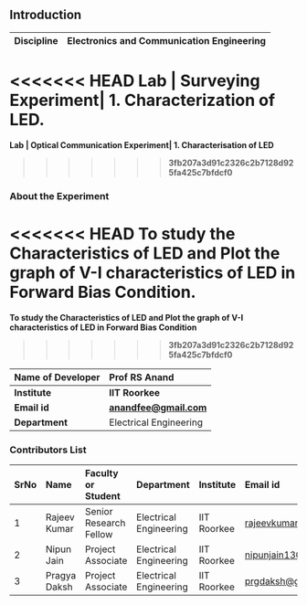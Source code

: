 ## Introduction


<b>Discipline | <b>Electronics and Communication Engineering
:--|:--|
<<<<<<< HEAD
<b> Lab | <b> Surveying
<b> Experiment|     <b> 1. Characterization of LED.
=======
<b> Lab | <b> Optical Communication
<b> Experiment|     <b>1. Characterisation of LED
>>>>>>> 3fb207a3d91c2326c2b7128d925fa425c7bfdcf0

### About the Experiment 

<<<<<<< HEAD
To study the Characteristics of LED and Plot the graph of V-I characteristics of LED in Forward Bias Condition.
=======
To study the Characteristics of LED and Plot the graph of V-I characteristics of LED in Forward Bias Condition
>>>>>>> 3fb207a3d91c2326c2b7128d925fa425c7bfdcf0

<b>Name of Developer | <b> Prof RS Anand 
:--|:--|
<b> Institute | <b>  IIT Roorkee
<b> Email id|     <b>  anandfee@gmail.com	
<b> Department |  Electrical Engineering

### Contributors List

SrNo | Name | Faculty or Student | Department| Institute | Email id
:--|:--|:--|:--|:--|:--|
1 | Rajeev Kumar | Senior Research Fellow | Electrical Engineering | IIT Roorkee | rajeevkumar.rke@gmail.com
2 | Nipun Jain | Project Associate | Electrical Engineering | IIT Roorkee | nipunjain1305@gmail.com
3 | Pragya Daksh | Project Associate | Electrical Engineering | IIT Roorkee | prgdaksh@gmail.com
